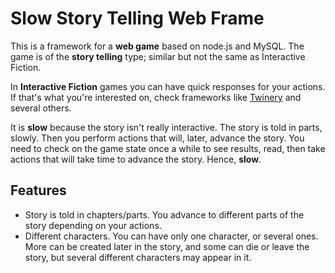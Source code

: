 # Slow Story Telling Web Frame

This is a framework for a **web game** based on node.js and MySQL. The game is of the **story telling** type; similar but not the same as Interactive Fiction.

In **Interactive Fiction** games you can have quick responses for your actions. If that's what you're interested on, check frameworks like [Twinery](https://twinery.org/) and several others.

It is **slow** because the story isn't really interactive. The story is told in parts, slowly. Then you perform actions that will, later, advance the story. You need to check on the game state once a while to see results, read, then take actions that will take time to advance the story. Hence, **slow**.

## Features

- Story is told in chapters/parts. You advance to different parts of the story depending on your actions.
- Different characters. You can have only one character, or several ones. More can be created later in the story, and some can die or leave the story, but several different characters may appear in it.

